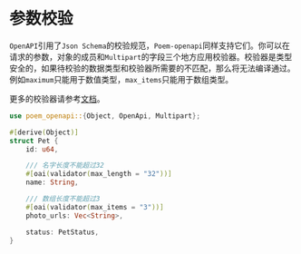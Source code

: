 # 参数校验

`OpenAPI`引用了`Json Schema`的校验规范，`Poem-openapi`同样支持它们。你可以在请求的参数，对象的成员和`Multipart`的字段三个地方应用校验器。校验器是类型安全的，如果待校验的数据类型和校验器所需要的不匹配，那么将无法编译通过。例如`maximum`只能用于数值类型，`max_items`只能用于数组类型。

更多的校验器请参考[文档](https://docs.rs/poem-openapi/*/poem_openapi/attr.OpenApi.html#operation-argument-parameters)。

```rust
use poem_openapi::{Object, OpenApi, Multipart};

#[derive(Object)]
struct Pet {
    id: u64,

    /// 名字长度不能超过32
    #[oai(validator(max_length = "32"))]
    name: String,

    /// 数组长度不能超过3
    #[oai(validator(max_items = "3"))]
    photo_urls: Vec<String>,

    status: PetStatus,
}
```
